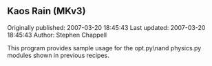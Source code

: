 ## Kaos Rain (MKv3)

Originally published: 2007-03-20 18:45:43
Last updated: 2007-03-20 18:45:43
Author: Stephen Chappell

This program provides sample usage for the opt.py\nand physics.py modules shown in previous recipes.